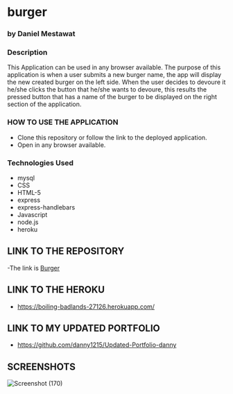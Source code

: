 # burger
### by Daniel Mestawat
### Description
This Application can be used in any browser available. The purpose of this application is when a user submits a new burger name, the app will display the new created burger on the left side.
When the user decides to devoure it he/she clicks the button that he/she wants to devoure, this results the pressed button that has a name of the burger to be displayed on the right section of the application.

### HOW TO USE THE APPLICATION

- Clone this repository or follow the link to the deployed application.
- Open in any browser available.

### Technologies Used

- mysql
- CSS
- HTML-5
- express
- express-handlebars
- Javascript
- node.js
- heroku

## LINK TO THE REPOSITORY
-The link is [Burger](https://github.com/danny1215/burger)

## LINK TO THE HEROKU

- https://boiling-badlands-27126.herokuapp.com/

## LINK TO MY UPDATED PORTFOLIO

- https://github.com/danny1215/Updated-Portfolio-danny


## SCREENSHOTS

![Screenshot (170)](https://user-images.githubusercontent.com/59859358/108303594-34264380-7174-11eb-872e-6937ad0763e6.png)


